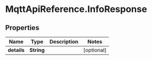 # MqttApiReference.InfoResponse

## Properties

Name | Type | Description | Notes
------------ | ------------- | ------------- | -------------
**details** | **String** |  | [optional] 


